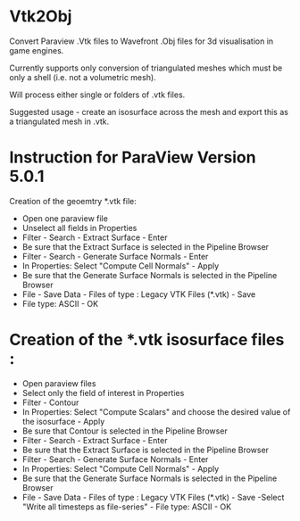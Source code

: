 # Vtk2Obj
Convert Paraview .Vtk files to Wavefront .Obj files for 3d visualisation in game engines.

Currently supports only conversion of triangulated meshes which must be only a shell (i.e. not a volumetric mesh).

Will process either single or folders of .vtk files.

Suggested usage - create an isosurface across the mesh and export this as a triangulated mesh in .vtk.  

# Instruction for ParaView Version 5.0.1

Creation of the geoemtry *.vtk file:
- Open one paraview file
- Unselect all fields in Properties
- Filter - Search - Extract Surface - Enter
- Be sure that the Extract Surface is selected in the Pipeline Browser
- Filter - Search - Generate Surface Normals - Enter
- In Properties: Select "Compute Cell Normals" - Apply
- Be sure that the Generate Surface Normals is selected in the Pipeline Browser
- File - Save Data - Files of type : Legacy VTK Files (*.vtk) - Save
- File type: ASCII - OK

# Creation of the *.vtk isosurface files :
- Open paraview files
- Select only the field of interest in Properties
- Filter - Contour
- In Properties: Select "Compute Scalars" and choose the desired value of the isosurface - Apply
- Be sure that Contour is selected in the Pipeline Browser
- Filter - Search - Extract Surface - Enter
- Be sure that the Extract Surface is selected in the Pipeline Browser
- Filter - Search - Generate Surface Normals - Enter
- In Properties: Select "Compute Cell Normals" - Apply
- Be sure that the Generate Surface Normals is selected in the Pipeline Browser
- File - Save Data - Files of type : Legacy VTK Files (*.vtk) - Save
 -Select "Write all timesteps as file-series" - File type: ASCII - OK
